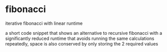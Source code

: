 # fibonacci
iterative fibonacci with linear runtime

a short code snippet that shows an alternative to recursive fibonacci with a significantly reduced runtime that avoids running the same calculations repeatedly, 
space is also conserved by only storing the 2 required values
